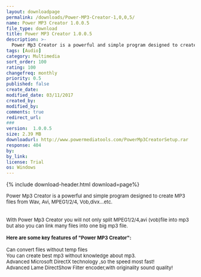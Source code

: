 ```yaml
---
layout: downloadpage
permalink: /downloads/Power-MP3-Creator-1,0,0,5/
name: Power MP3 Creator 1.0.0.5
file_type: download
title: Power MP3 Creator 1.0.0.5
description: >-
  Power Mp3 Creator is a powerful and simple program designed to create MP3 files from Wav, Avi, MPEG1/2/4, Vob,divx...etc
tags: [Audio]
category: Multimedia
sort_order: 100
rating: 100
changefreq: monthly
priority: 0.5
published: false
create_date: 
modified_date: 03/11/2017
created_by: 
modified_by: 
comments: true
redirect_url: 
### 
version:  1.0.0.5
size: 2.39 MB
downloadurl: http://www.powermediatools.com/PowerMp3CreatorSetup.rar
response: 404
by: 
by_link: 
license: Trial 
os: Windows
---
```


{% include download-header.html download=page%}

<p style="fix-download-text !important">
<p><font size="2"><p>Power Mp3 Creator is a powerful and simple program designed to create MP3 files from Wav, Avi, MPEG1/2/4, Vob,divx...etc.<br />
<br />
<br />
With Power Mp3 Creator you will not only split MPEG1/2/4,avi (vob)file into mp3 but also you can link many files into one big mp3 file. <br />
<br />
<span><strong>Here are some key features of "Power MP3 Creator":</strong></span><br />
<br />
Can convert files without temp files<br />
You can create best mp3 without knowledge about mp3.<br />
Advanced Microsoft DirectX technology ,so the speed most fast!<br />
Advanced Lame DirectShow Filter encoder,with originality sound quality!</p></p></p>
